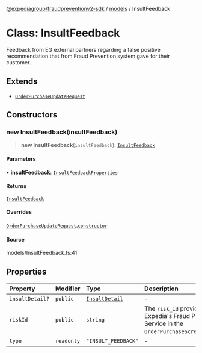 [@expediagroup/fraudpreventionv2-sdk](../../index.md) / [models](../index.md) / InsultFeedback

# Class: InsultFeedback

Feedback from EG external partners regarding a false positive recommendation that from Fraud Prevention system gave for their customer.

## Extends

- [`OrderPurchaseUpdateRequest`](OrderPurchaseUpdateRequest.md)

## Constructors

### new InsultFeedback(insultFeedback)

> **new InsultFeedback**(`insultFeedback`): [`InsultFeedback`](InsultFeedback.md)

#### Parameters

• **insultFeedback**: [`InsultFeedbackProperties`](../interfaces/InsultFeedbackProperties.md)

#### Returns

[`InsultFeedback`](InsultFeedback.md)

#### Overrides

[`OrderPurchaseUpdateRequest`](OrderPurchaseUpdateRequest.md).[`constructor`](OrderPurchaseUpdateRequest.md#constructors)

#### Source

models/InsultFeedback.ts:41

## Properties

| Property | Modifier | Type | Description | Inherited from |
| :------ | :------ | :------ | :------ | :------ |
| `insultDetail?` | `public` | [`InsultDetail`](InsultDetail.md) | - | - |
| `riskId` | `public` | `string` | The `risk_id` provided by Expedia\'s Fraud Prevention Service in the `OrderPurchaseScreenResponse`. | [`OrderPurchaseUpdateRequest`](OrderPurchaseUpdateRequest.md).`riskId` |
| `type` | `readonly` | `"INSULT_FEEDBACK"` | - | - |
